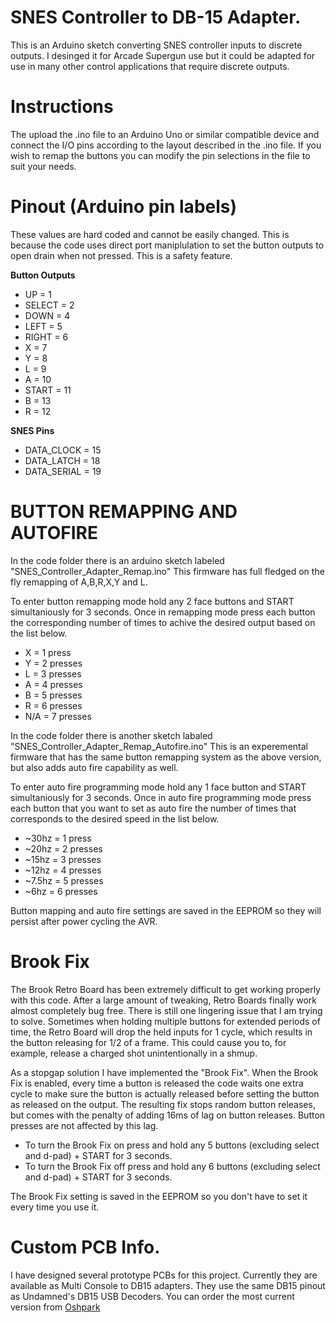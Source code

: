 # SNES Controller to DB-15 Adapter.

This is an Arduino sketch converting SNES controller inputs to discrete outputs. I desinged it for Arcade Supergun use but it could be adapted for use in many other control applications that require discrete outputs.

# Instructions

The upload the .ino file to an Arduino Uno or similar compatible device and connect the I/O pins according to the layout described in the .ino file. If you wish to remap the buttons you can modify the pin selections in the file to suit your needs. 

# Pinout (Arduino pin labels) 

  These values are hard coded and cannot be easily changed. This is because the code uses direct port maniplulation to set the button outputs to open drain when not pressed. This is a safety feature.

**Button Outputs**
  - UP    = 1
  - SELECT = 2
  - DOWN  = 4
  - LEFT  = 5
  - RIGHT = 6
  - X     = 7
  - Y     = 8
  - L     = 9
  - A     = 10
  - START = 11  
  - B     = 13
  - R     = 12

**SNES Pins**
 - DATA_CLOCK = 15
 - DATA_LATCH = 18
 - DATA_SERIAL = 19

# BUTTON REMAPPING AND AUTOFIRE

In the code folder there is an arduino sketch labeled "SNES_Controller_Adapter_Remap.ino" This firmware has full fledged on the fly remapping of A,B,R,X,Y and L. 

To enter button remapping mode hold any 2 face buttons and START simultaniously for 3 seconds.
Once in remapping mode press each button the corresponding number of times to achive the desired output based on the list below.

 - X = 1 press
 - Y = 2 presses
 - L = 3 presses
 - A = 4 presses
 - B = 5 presses
 - R = 6 presses
 - N/A = 7 presses
 
 In the code folder there is another sketch labaled "SNES_Controller_Adapter_Remap_Autofire.ino" This is an experemental firmware that has the same button remapping system as the above version, but also adds auto fire capability as well. 
 
 To enter auto fire programming mode hold any 1 face button and START simultaniously for 3 seconds. 
 Once in auto fire programming mode press each button that you want to set as auto fire the number of times that corresponds to the desired speed in the list below.
 
  - ~30hz = 1 press
  - ~20hz = 2 presses
  - ~15hz = 3 presses
  - ~12hz = 4 presses
  - ~7.5hz = 5 presses
  - ~6hz = 6 presses

Button mapping and auto fire settings are saved in the EEPROM so they will persist after power cycling the AVR.

# Brook Fix #

The Brook Retro Board has been extremely difficult to get working properly with this code. After a large amount of tweaking, Retro Boards finally work almost completely bug free. There is still one lingering issue that I am trying to solve. Sometimes when holding multiple buttons for extended periods of time, the Retro Board will drop the held inputs for 1 cycle, which results in the button releasing for 1/2 of a frame. This could cause you to, for example, release a charged shot unintentionally in a shmup.

As a stopgap solution I have implemented the "Brook Fix". When the Brook Fix is enabled, every time a button is released the code waits one extra cycle to make sure the button is actually released before setting the button as released on the output. The resulting fix stops random button releases, but comes with the penalty of adding 16ms of lag on button releases. Button presses are not affected by this lag. 

 - To turn the Brook Fix on press and hold any 5 buttons (excluding select and d-pad) + START for 3 seconds.
 - To turn the Brook Fix off press and hold any 6 buttons (excluding select and d-pad) + START for 3 seconds.
 
 The Brook Fix setting is saved in the EEPROM so you don't have to set it every time you use it.

# Custom PCB Info.

I have designed several prototype PCBs for this project. Currently they are available as Multi Console to DB15 adapters. They use the same DB15 pinout as Undamned's DB15 USB Decoders. You can order the most current version from <a href="https://oshpark.com/shared_projects/X40sm7os">Oshpark</a>
